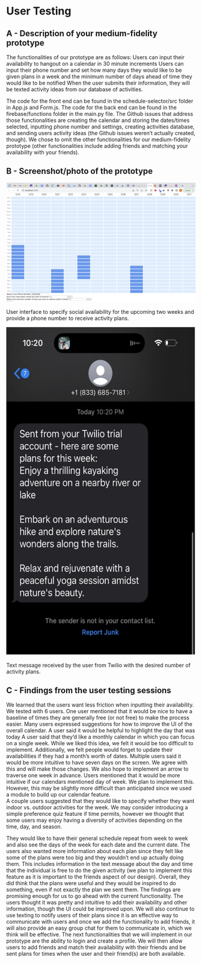 # User  Testing

## A - Description of your medium-fidelity prototype
The functionalities of our prototype are as follows:
Users can input their availability to hangout on a calendar in 30 minute increments
Users can input their phone number and set how many days they would like to be given plans in a week and the minimum number of days ahead of time they would like to be notified
When the user submits their information, they will be texted activity ideas from our database of activities.

The code for the front end can be found in the schedule-selector/src folder in App.js and Form.js. The code for the back end can be found in the firebase/functions folder in the main.py file. The Github issues that address those functionalities are creating the calendar and storing the dates/times selected, inputting phone number and settings, creating activities database, and sending users activity ideas (the Github issues weren’t actually created, though). We chose to omit the other functionalities for our medium-fidelity prototype (other functionalities include adding friends and matching your availability with your friends). 

## B - Screenshot/photo of the prototype

<img src="G6 Calendar.png" alt="G3 Calendar">

User interface to specify social availability for the upcoming two weeks and provide a phone number to receive activity plans.

<img src="G6 text.png" alt="G6 text">

Text message received by the user from Twilio with the desired number of activity plans. 

## C - Findings from the user testing sessions
We learned that the users want less friction when inputting their availability. We tested with 6 users. One user mentioned that it would be nice to have a baseline of times they are generally free (or not free) to make the process easier. Many users expressed suggestions for how to improve the UI of the overall calendar. 
A user said it would be helpful to highlight the day that was today
A user said that they’d like a monthly calendar in which you can focus on a single week. While we liked this idea, we felt it would be too difficult to implement. Additionally, we felt people would forget to update their availabilities if they had a month’s worth of dates. 
Multiple users said it would be more intuitive to have seven days on the screen. We agree with this and will make those changes. We also hope to implement an arrow to traverse one week in advance.
Users mentioned that it would be more intuitive if our calendars mentioned day of week. We plan to implement this. However, this may be slightly more difficult than anticipated since we used a module to build up our calendar feature.  
A couple users suggested that they would like to specify whether they want indoor vs. outdoor activities for the week. We may consider introducing a simple preference quiz feature if time permits, however we thought that some users may enjoy having a diversity of activities depending on the time, day, and season. 


They would like to have their general schedule repeat from week to week and also see the days of the week for each date and the current date. The users also wanted more information about each plan since they felt like some of the plans were too big and they wouldn’t end up actually doing them. This includes information in the text message about the day and time that the individual is free to do the given activity (we plan to implement this feature as it is important to the friends aspect of our design). Overall, they did think that the plans were useful and they would be inspired to do something, even if not exactly the plan we sent them. 
The findings are promising enough for us to go ahead with the current functionality. The users thought it was pretty and intuitive to add their availability and other information, though the UI could be improved upon. We will also continue to use texting to notify users of their plans since it is an effective way to communicate with users and once we add the functionality to add friends, it will also provide an easy group chat for them to communicate in, which we think will be effective.
The next functionalities that we will implement in our prototype are the ability to login and create a profile. We will then allow users to add friends and match their availability with their friends and be sent plans for times when the user and their friend(s) are both available.
